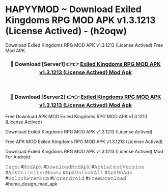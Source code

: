 # HAPYYMOD ~ Download Exiled Kingdoms RPG MOD APK v1.3.1213 (License Actived) - (h2oqw)
Download Exiled Kingdoms RPG MOD APK v1.3.1213 (License Actived) Free Mod APK

<div align="center">
<h3>🔴 Download [Server1] 👉👉 <a href="https://apk-comot.site?title=Exiled_Kingdoms_RPG_MOD_APK_v1.3.1213_(License_Actived)">Exiled Kingdoms RPG MOD APK v1.3.1213 (License Actived) Mod Apk</a></h3><br>

<h3>🔴 Download [Server2] 👉👉 <a href="https://apk-comot.site?title=Exiled_Kingdoms_RPG_MOD_APK_v1.3.1213_(License_Actived)">Exiled Kingdoms RPG MOD APK v1.3.1213 (License Actived) Mod Apk</a></h3>
</div>


Free Download APK MOD Exiled Kingdoms RPG MOD APK v1.3.1213 (License Actived)

Download Exiled Kingdoms RPG MOD APK v1.3.1213 (License Actived) 

Free APK MOD Exiled Kingdoms RPG MOD APK v1.3.1213 (License Actived) 

Download Exiled Kingdoms RPG MOD APK v1.3.1213 (License Actived) Mod For Android

𝚃𝚊𝚐𝚜: #𝙼𝚘𝚍𝙰𝚙𝚔 #𝙳𝚘𝚠𝚗𝚕𝚘𝚊𝚍𝙼𝚘𝚍𝙰𝚙𝚔 #𝙰𝚙𝚔𝙻𝚊𝚝𝚎𝚜𝚝𝚅𝚎𝚛𝚜𝚒𝚘𝚗 #𝙰𝚙𝚔𝚄𝚗𝚕𝚒𝚖𝚒𝚝𝚎𝚍𝙼𝚘𝚗𝚎𝚢 #𝙰𝚙𝚔𝚄𝚗𝚕𝚘𝚌𝚔𝙰𝚕𝚕 #𝙰𝚙𝚔𝙽𝚘𝙰𝚍𝚜 #𝚄𝚗𝚕𝚘𝚌𝚔𝙿𝚛𝚎𝚖𝚒𝚞𝚖 #𝙵𝚘𝚛𝙰𝚗𝚍𝚛𝚘𝚒𝚍 #𝙵𝚛𝚎𝚎𝙳𝚘𝚠𝚗𝚕𝚘𝚊𝚍 #home_design_mod_apk